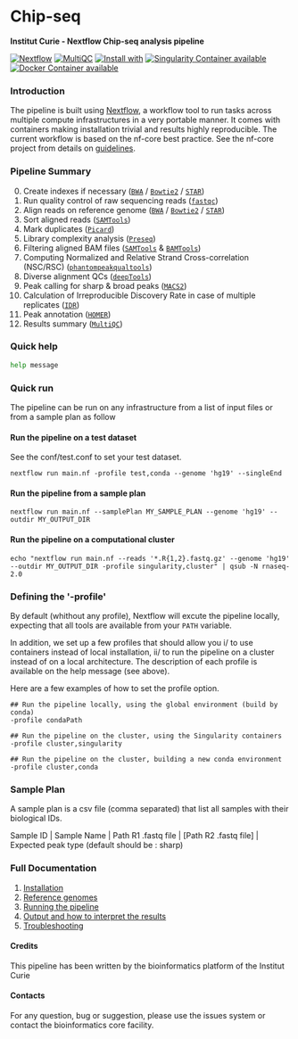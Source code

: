 # Chip-seq

**Institut Curie - Nextflow Chip-seq analysis pipeline**

[![Nextflow](https://img.shields.io/badge/nextflow-%E2%89%A50.32.0-brightgreen.svg)](https://www.nextflow.io/)
[![MultiQC](https://img.shields.io/badge/MultiQC-1.6-blue.svg)](https://multiqc.info/)
[![Install with](https://anaconda.org/anaconda/conda-build/badges/installer/conda.svg)](https://conda.anaconda.org/anaconda)
[![Singularity Container available](https://img.shields.io/badge/singularity-available-7E4C74.svg)](https://singularity.lbl.gov/)
[![Docker Container available](https://img.shields.io/badge/docker-available-003399.svg)](https://www.docker.com/)

### Introduction

The pipeline is built using [Nextflow](https://www.nextflow.io), a workflow tool to run tasks across multiple compute infrastructures in a very portable manner. 
It comes with containers making installation trivial and results highly reproducible.
The current workflow is based on the nf-core best practice. See the nf-core project from details on [guidelines](https://nf-co.re/).


### Pipeline Summary

0. Create indexes if necessary ([`BWA`](http://bio-bwa.sourceforge.net/) / [`Bowtie2`](http://bowtie-bio.sourceforge.net/bowtie2/index.shtml) / [`STAR`](https://github.com/alexdobin/STAR))
1. Run quality control of raw sequencing reads ([`fastqc`](https://www.bioinformatics.babraham.ac.uk/projects/fastqc/))
2. Align reads on reference genome ([`BWA`](http://bio-bwa.sourceforge.net/) / [`Bowtie2`](http://bowtie-bio.sourceforge.net/bowtie2/index.shtml) / [`STAR`](https://github.com/alexdobin/STAR))
3. Sort aligned reads ([`SAMTools`](http://www.htslib.org/))
4. Mark duplicates ([`Picard`](https://broadinstitute.github.io/picard/))
5. Library complexity analysis ([`Preseq`](http://smithlabresearch.org/software/preseq/))
6. Filtering aligned BAM files ([`SAMTools`](http://www.htslib.org/) & [`BAMTools`](https://github.com/pezmaster31/bamtools))
7. Computing Normalized and Relative Strand Cross-correlation (NSC/RSC) ([`phantompeakqualtools`](https://github.com/kundajelab/phantompeakqualtools))
8. Diverse alignment QCs ([`deepTools`](https://deeptools.readthedocs.io/en/develop/index.html))
9. Peak calling for sharp & broad peaks ([`MACS2`](https://github.com/taoliu/MACS))
10. Calculation of Irreproducible Discovery Rate in case of multiple replicates ([`IDR`](https://github.com/nboley/idr))
11. Peak annotation ([`HOMER`](http://homer.ucsd.edu/homer/ngs/annotation.html))
12. Results summary ([`MultiQC`](https://multiqc.info/))

### Quick help

```bash
help message
```


### Quick run

The pipeline can be run on any infrastructure from a list of input files or from a sample plan as follow

#### Run the pipeline on a test dataset
See the conf/test.conf to set your test dataset.

```
nextflow run main.nf -profile test,conda --genome 'hg19' --singleEnd

```

#### Run the pipeline from a sample plan

```
nextflow run main.nf --samplePlan MY_SAMPLE_PLAN --genome 'hg19' --outdir MY_OUTPUT_DIR

```

#### Run the pipeline on a computational cluster

```
echo "nextflow run main.nf --reads '*.R{1,2}.fastq.gz' --genome 'hg19' --outdir MY_OUTPUT_DIR -profile singularity,cluster" | qsub -N rnaseq-2.0

```

### Defining the '-profile'

By default (whithout any profile), Nextflow will excute the pipeline locally, expecting that all tools are available from your `PATH` variable.

In addition, we set up a few profiles that should allow you i/ to use containers instead of local installation, ii/ to run the pipeline on a cluster instead of on a local architecture.
The description of each profile is available on the help message (see above).

Here are a few examples of how to set the profile option.

```
## Run the pipeline locally, using the global environment (build by conda)
-profile condaPath

## Run the pipeline on the cluster, using the Singularity containers
-profile cluster,singularity

## Run the pipeline on the cluster, building a new conda environment
-profile cluster,conda

```

### Sample Plan

A sample plan is a csv file (comma separated) that list all samples with their biological IDs.


Sample ID | Sample Name | Path R1 .fastq file | [Path R2 .fastq file] | Expected peak type (default should be : sharp)

### Full Documentation

1. [Installation](docs/installation.md)
2. [Reference genomes](docs/reference_genomes.md)
3. [Running the pipeline](docs/usage.md)
4. [Output and how to interpret the results](docs/output.md)
5. [Troubleshooting](docs/troubleshooting.md)

#### Credits

<!-- Add developer names -->
This pipeline has been written by the bioinformatics platform of the Institut Curie 

#### Contacts

For any question, bug or suggestion, please use the issues system or contact the bioinformatics core facility.

